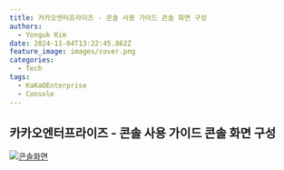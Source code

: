 ```yaml
---
title: 카카오엔터프라이즈 - 콘솔 사용 가이드 콘솔 화면 구성
authors:
  - Yonguk Kim
date: 2024-11-04T13:22:45.862Z
feature_image: images/cover.png
categories:
  - Tech
tags:
  - KaKaOEnterprise
  - Console
---
```


## 카카오엔터프라이즈 - 콘솔 사용 가이드 콘솔 화면 구성
[![콘솔화면](https://img.youtube.com/vi/aXFqVBpu42M/0.jpg)](https://youtu.be/aXFqVBpu42M?si=j_FMZr77-qBYZEd7)